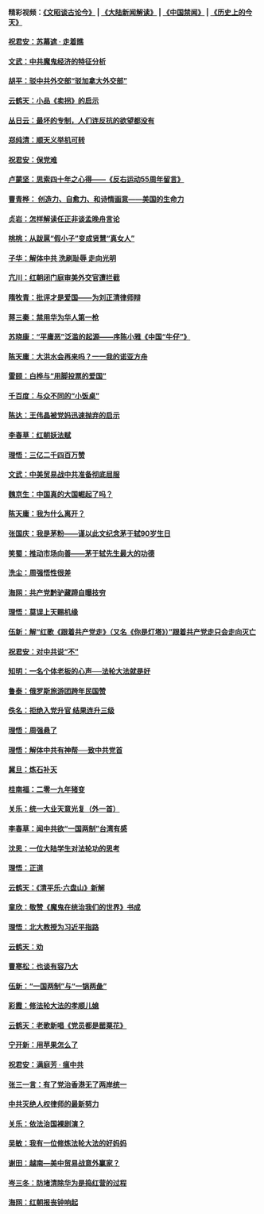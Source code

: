#### 精彩视频：[《文昭谈古论今》](https://github.com/gfw-breaker/wenzhao/blob/master/README.md?t=01201230) | [《大陆新闻解读》](https://github.com/gfw-breaker/ntdtv-comedy/blob/master/README.md?t=01201230) | [《中国禁闻》](https://github.com/gfw-breaker/ntdtv-news/blob/master/README.md?t=01201230) | [《历史上的今天》](https://github.com/gfw-breaker/today-in-history/blob/master/README.md?t=01201230) 

#### [祝君安：苏幕遮 · 走着瞧](../pages/nsc993/n10988901.md?t=01201230) 

#### [文武：中共魔鬼经济的特征分析](../pages/nsc993/n10987387.md?t=01201230) 

#### [胡平：驳中共外交部“驳加拿大外交部”](../pages/nsc993/n10987378.md?t=01201230) 

#### [云鹤天：小品《卖拐》的启示](../pages/nsc993/n10984392.md?t=01201230) 

#### [丛日云：最坏的专制，人们连反抗的欲望都没有](../pages/nsc993/n10984377.md?t=01201230) 

#### [郑纯清：顺天义举机可转](../pages/nsc993/n10984369.md?t=01201230) 

#### [祝君安：保党难](../pages/nsc993/n10984362.md?t=01201230) 

#### [卢蒙坚：思索四十年之心得——《反右运动55周年留言》](../pages/nsc993/n10984355.md?t=01201230) 

#### [曹青桦： 创造力、自愈力、和诗情画意——美国的生命力](../pages/nsc993/n10984216.md?t=01201230) 

#### [贞岩：怎样解读任正非谈孟晚舟言论](../pages/nsc993/n10984650.md?t=01201230) 

#### [桃桃：从跋扈“假小子”变成贤慧“真女人”](../pages/nsc993/n10984416.md?t=01201230) 

#### [子华：解体中共 洗刷耻辱 走向光明](../pages/nsc993/n10984019.md?t=01201230) 

#### [亢川：红朝闭门庭审美外交官遭拦截](../pages/nsc993/n10984050.md?t=01201230) 

#### [隋牧青：批评才是爱国——为刘正清律师辩](../pages/nsc993/n10983057.md?t=01201230) 

#### [蒋三秦：禁用华为华人第一枪](../pages/nsc993/n10982973.md?t=01201230) 

#### [苏晓康：“平庸恶”泛滥的起源——序陈小雅《中国“牛仔”》](../pages/nsc993/n10982008.md?t=01201230) 

#### [陈天庸：大洪水会再来吗？一一我的诺亚方舟](../pages/nsc993/n10981086.md?t=01201230) 

#### [雷颐：白桦与“用脚投票的爱国”](../pages/nsc993/n10981048.md?t=01201230) 

#### [千百度：与众不同的“小饭桌”](../pages/nsc993/n10978639.md?t=01201230) 

#### [陈达：王伟晶被党妈迅速抛弃的启示](../pages/nsc993/n10976450.md?t=01201230) 

#### [李春草：红朝妖法赋](../pages/nsc993/n10976387.md?t=01201230) 

#### [理悟：三亿二千四百万赞](../pages/nsc993/n10975966.md?t=01201230) 

#### [文武：中美贸易战中共准备彻底屈服](../pages/nsc993/n10974571.md?t=01201230) 

#### [魏京生：中国真的大国崛起了吗？](../pages/nsc993/n10974530.md?t=01201230) 

#### [陈天庸：我为什么离开？](../pages/nsc993/n10974493.md?t=01201230) 

#### [张国庆：我是茅粉——谨以此文纪念茅于轼90岁生日](../pages/nsc993/n10974477.md?t=01201230) 

#### [笑蜀：推动市场向善——茅于轼先生最大的功德](../pages/nsc993/n10974451.md?t=01201230) 

#### [洗尘：周强悟性很差](../pages/nsc993/n10973701.md?t=01201230) 

#### [海网：共产党黔驴藏蹄自曝技穷](../pages/nsc993/n10969562.md?t=01201230) 

#### [理悟：莫误上天赐机缘](../pages/nsc993/n10969514.md?t=01201230) 

#### [伍新：解“红歌《跟着共产党走》（又名《你是灯塔》）”跟着共产党走只会走向灭亡](../pages/nsc993/n10969074.md?t=01201230) 

#### [祝君安：对中共说“不”](../pages/nsc993/n10968464.md?t=01201230) 

#### [知明：一名个体老板的心声──法轮大法就是好](../pages/nsc993/n10967473.md?t=01201230) 

#### [鲁泰：俄罗斯旅游团跨年民国赞](../pages/nsc993/n10967035.md?t=01201230) 

#### [佚名：拒绝入党升官  结果连升三级](../pages/nsc993/n10965069.md?t=01201230) 

#### [理悟：周强悬了](../pages/nsc993/n10965044.md?t=01201230) 

#### [理悟：解体中共有神帮──致中共党首](../pages/nsc993/n10963824.md?t=01201230) 

#### [冀旦：炼石补天](../pages/nsc993/n10963818.md?t=01201230) 

#### [桂南福：二零一九年猪变](../pages/nsc993/n10963774.md?t=01201230) 

#### [关乐：统一大业天意光复（外一首）](../pages/nsc993/n10963765.md?t=01201230) 

#### [李春草：闻中共欲“一国两制”台湾有感](../pages/nsc993/n10963761.md?t=01201230) 

#### [沈思：一位大陆学生对法轮功的思考](../pages/nsc993/n10960706.md?t=01201230) 

#### [理悟：正道](../pages/nsc993/n10960529.md?t=01201230) 

#### [云鹤天：《清平乐‧六盘山》新解](../pages/nsc993/n10959258.md?t=01201230) 

#### [童欣：敬赞《魔鬼在统治我们的世界》书成](../pages/nsc993/n10959244.md?t=01201230) 

#### [理悟：北大教授为习近平指路](../pages/nsc993/n10959234.md?t=01201230) 

#### [云鹤天：劝](../pages/nsc993/n10959226.md?t=01201230) 

#### [曹寒松：也谈有容乃大](../pages/nsc993/n10959191.md?t=01201230) 

#### [伍新：“一国两制”与“一锅两彘”](../pages/nsc993/n10958297.md?t=01201230) 

#### [彩霞：修法轮大法的孝顺儿媳](../pages/nsc993/n10958333.md?t=01201230) 

#### [云鹤天：老歌新唱《党员都是罂粟花》](../pages/nsc993/n10958225.md?t=01201230) 

#### [宁开新：用苹果怎么了](../pages/nsc993/n10955962.md?t=01201230) 

#### [祝君安：满庭芳 · 瘟中共](../pages/nsc993/n10955949.md?t=01201230) 

#### [张三一言：有了党治香港无了两岸统一](../pages/nsc993/n10955943.md?t=01201230) 

#### [中共灭绝人权律师的最新努力](../pages/nsc993/n10954725.md?t=01201230) 

#### [关乐：依法治国裸剧演？](../pages/nsc993/n10952420.md?t=01201230) 

#### [吴敏：我有一位修炼法轮大法的好妈妈](../pages/nsc993/n10952484.md?t=01201230) 

#### [谢田：越南—美中贸易战意外赢家？](../pages/nsc993/n10940351.md?t=01201230) 

#### [岑三冬：防堵清除华为是捣红营的过程](../pages/nsc993/n10952342.md?t=01201230) 

#### [海网：红朝报丧钟响起](../pages/nsc993/n10951480.md?t=01201230) 

